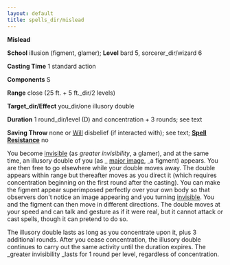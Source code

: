 ```yaml
---
layout: default
title: spells_dir/mislead
---
```

 **Mislead**

**School** illusion (figment, glamer); **Level** bard 5, sorcerer_dir/wizard 6

**Casting Time** 1 standard action

**Components** S

**Range** close (25 ft. + 5 ft._dir/2 levels)

**Target_dir/Effect** you_dir/one illusory double

**Duration** 1 round_dir/level (D) and concentration + 3 rounds; see text

**Saving Throw** none or [Will](../../combat#_will) disbelief (if interacted with); see text; **[Spell Resistance](../../glossary#_spell-resistance)** no

You become [invisible](../../glossary#_invisible) (as _greater invisibility_, a glamer), and at the same time, an illusory double of you (as _ [major image](../majorImage#_major-image), _a figment) appears. You are then free to go elsewhere while your double moves away. The double appears within range but thereafter moves as you direct it (which requires concentration beginning on the first round after the casting). You can make the figment appear superimposed perfectly over your own body so that observers don't notice an image appearing and you turning [invisible](../../glossary#_invisible). You and the figment can then move in different directions. The double moves at your speed and can talk and gesture as if it were real, but it cannot attack or cast spells, though it can pretend to do so.

The illusory double lasts as long as you concentrate upon it, plus 3 additional rounds. After you cease concentration, the illusory double continues to carry out the same activity until the duration expires. The _greater invisibility _lasts for 1 round per level, regardless of concentration.

